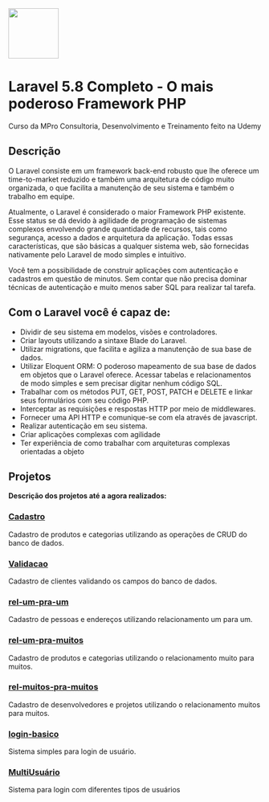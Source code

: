 <img src="https://alexandrebbarbosa.files.wordpress.com/2018/06/logolaravel.png" height="100">

<h1>Laravel 5.8 Completo - O mais poderoso Framework PHP </h1>
<p> Curso da MPro Consultoria, Desenvolvimento e Treinamento feito na Udemy </p> 

<h2> Descrição </h2>

<p>
 
O Laravel consiste em um framework back-end robusto que lhe oferece um time-to-market reduzido e também uma arquitetura de código muito organizada, o que facilita a manutenção de seu sistema e também o trabalho em equipe.

Atualmente, o Laravel é considerado o maior Framework PHP existente. Esse status se dá devido à agilidade de programação de sistemas complexos envolvendo grande quantidade de recursos, tais como segurança, acesso a dados e arquitetura da aplicação. Todas essas características, que são básicas a qualquer sistema web, são fornecidas nativamente pelo Laravel de modo simples e intuitivo. 

Você tem a possibilidade de construir aplicações com autenticação e cadastros em questão de minutos. Sem contar que não precisa dominar técnicas de autenticação e muito menos saber SQL para realizar tal tarefa.
</p>

<h2> Com o Laravel você é capaz de: </h2>
<ul>
  <li>Dividir de seu sistema em modelos, visões e controladores.</li>
  <li>Criar layouts utilizando a sintaxe Blade do Laravel.</li>
  <li>Utilizar migrations, que facilita e agiliza a manutenção de sua base de dados.</li>
  <li>Utilizar Eloquent ORM: O poderoso mapeamento de sua base de dados em objetos que o Laravel oferece. Acessar tabelas e        relacionamentos de modo simples e sem precisar digitar nenhum código SQL.</li>
  <li>Trabalhar com os métodos PUT, GET, POST, PATCH e DELETE e linkar seus formulários com seu código PHP.</li>
  <li>Interceptar as requisições e respostas HTTP por meio de middlewares.</li>
  <li>Fornecer uma API HTTP e comunique-se com ela através de javascript.</li>
  <li>Realizar autenticação em seu sistema.</li>
  <li>Criar aplicações complexas com agilidade</li>
  <li>Ter experiência de como trabalhar com arquiteturas complexas orientadas a objeto</li>
</ul>

<h2> Projetos </h2>
<p> <b> Descrição dos projetos até a agora realizados: </b></p>
<h3><a href="https://github.com/AndersonUfop/curso-laravel/tree/master/cadastro">Cadastro </a></h3>
<p>Cadastro de produtos e categorias utilizando as operações de CRUD do banco de dados.</p>
<h3><a href="https://github.com/AndersonUfop/curso-laravel/tree/master/validacao">Validacao</a></h3>
<p>Cadastro de clientes validando os campos do banco de dados.</p>
<h3><a href="https://github.com/AndersonUfop/curso-laravel/tree/master/rel-um-pra-um">rel-um-pra-um</a></h3>
<p>Cadastro de pessoas e endereços utilizando relacionamento um para um.</p>
<h3><a href="https://github.com/AndersonUfop/curso-laravel/tree/master/rel-um-pra-muitos">rel-um-pra-muitos</a></h3>
<p>Cadastro de produtos e categorias utilizando o relacionamento muito para muitos.</p>
<h3><a href="https://github.com/AndersonUfop/curso-laravel/tree/master/rel-muitos-pra-muitos">rel-muitos-pra-muitos</a></h3>
<p>Cadastro de desenvolvedores e projetos utilizando o relacionamento muitos para muitos. </p>
<h3><a href="https://github.com/AndersonUfop/curso-laravel/tree/master/login-basico">login-basico</a></h3>
<p>Sistema simples para login de usuário. </p>
<h3><a href="">MultiUsuário</a></h3>
<p>Sistema para login com diferentes tipos de usuários</p>
